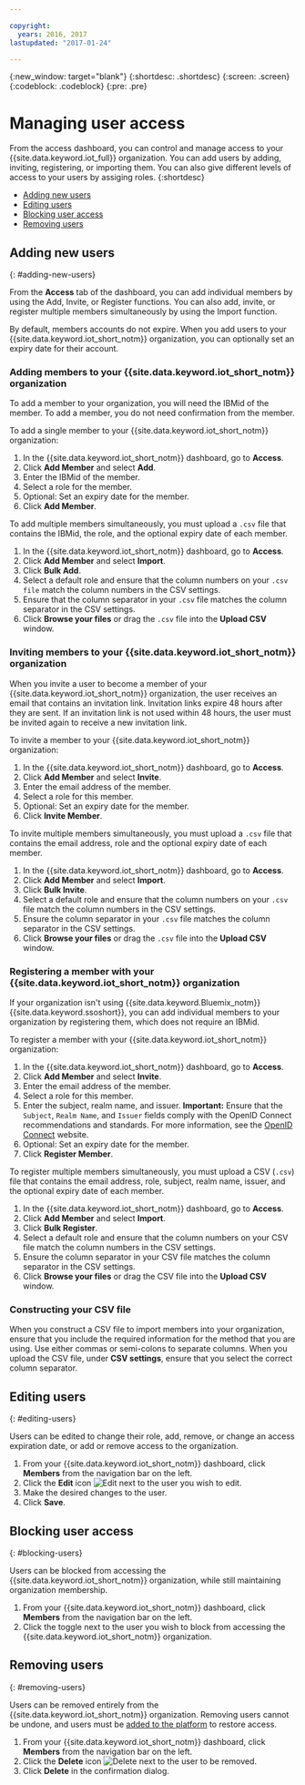 ```yaml
---

copyright:
  years: 2016, 2017
lastupdated: "2017-01-24"

---
```


{:new_window: target="blank"}
{:shortdesc: .shortdesc}
{:screen: .screen}
{:codeblock: .codeblock}
{:pre: .pre}

# Managing user access

From the access dashboard, you can control and manage access to your {{site.data.keyword.iot_full}} organization. You can add users by adding, inviting, registering, or importing them. You can also give different levels of access to your users by assiging roles.
{:shortdesc}

- [Adding new users](#adding-new-users)
- [Editing users](#editing-users)
- [Blocking user access](#blocking-users)
- [Removing users](#removing-users)

## Adding new users
{: #adding-new-users}

From the **Access** tab of the dashboard, you can add individual members by using the Add, Invite, or Register functions. You can also add, invite, or register multiple members simultaneously by using the Import function.

By default, members accounts do not expire. When you add users to your {{site.data.keyword.iot_short_notm}} organization, you can optionally set an expiry date for their account.

### Adding members to your {{site.data.keyword.iot_short_notm}} organization

To add a member to your organization, you will need the IBMid of the member. To add a member, you do not need confirmation from the member.

To add a single member to your {{site.data.keyword.iot_short_notm}} organization:
1. In the {{site.data.keyword.iot_short_notm}} dashboard, go to **Access**.
2. Click **Add Member** and select **Add**.
3. Enter the IBMid of the member.
4. Select a role for the member.
5. Optional: Set an expiry date for the member.
6. Click **Add Member**.

To add multiple members simultaneously, you must upload a `.csv` file that contains the IBMid, the role, and the optional expiry date of each member.
1. In the {{site.data.keyword.iot_short_notm}} dashboard, go to **Access**.
2. Click **Add Member** and select **Import**.
3. Click **Bulk Add**.
4. Select a default role and ensure that the column numbers on your `.csv file` match the column numbers in the CSV settings.
5. Ensure that the column separator in your `.csv` file matches the column separator in the CSV settings.
6. Click **Browse your files** or drag the `.csv` file into the **Upload CSV** window.

### Inviting members to your {{site.data.keyword.iot_short_notm}} organization

When you invite a user to become a member of your {{site.data.keyword.iot_short_notm}} organization, the user receives an email that contains an invitation link. Invitation links expire 48 hours after they are sent. If an invitation link is not used within 48 hours, the user must be invited again to receive a new invitation link.

To invite a member to your {{site.data.keyword.iot_short_notm}} organization:
1. In the {{site.data.keyword.iot_short_notm}} dashboard, go to **Access**.
2. Click **Add Member** and select **Invite**.
3. Enter the email address of the member.
4. Select a role for this member.
5. Optional: Set an expiry date for the member.
6. Click **Invite Member**.

To invite multiple members simultaneously, you must upload a `.csv` file that contains the email address, role and the optional expiry date of each member.
1. In the {{site.data.keyword.iot_short_notm}} dashboard, go to **Access**.
2. Click **Add Member** and select **Import**.
3. Click **Bulk Invite**.
4. Select a default role and ensure that the column numbers on your `.csv` file match the column numbers in the CSV settings.
5. Ensure the column separator in your `.csv` file matches the column separator in the CSV settings.
6. Click **Browse your files** or drag the `.csv` file into the **Upload CSV** window.

### Registering a member with your {{site.data.keyword.iot_short_notm}} organization

If your organization isn't using {{site.data.keyword.Bluemix_notm}} {{site.data.keyword.ssoshort}}, you can add individual members to your organization by registering them, which does not require an IBMid.

To register a member with your {{site.data.keyword.iot_short_notm}} organization:
1. In the {{site.data.keyword.iot_short_notm}} dashboard, go to **Access**.
2. Click **Add Member** and select **Invite**.
3. Enter the email address of the member.
4. Select a role for this member.
5. Enter the subject, realm name, and issuer.
   **Important:** Ensure that the `Subject`, `Realm Name`, and `Issuer` fields comply with the OpenID Connect recommendations and standards. For more information, see the [OpenID Connect](http://openid.net/connect/) website.
6. Optional: Set an expiry date for the member.
7. Click **Register Member**.

To register multiple members simultaneously, you must upload a CSV (`.csv`) file that contains the email address, role, subject, realm name, issuer, and the optional expiry date of each member.
1. In the {{site.data.keyword.iot_short_notm}} dashboard, go to **Access**.
2. Click **Add Member** and select **Import**.
3. Click **Bulk Register**.
4. Select a default role and ensure that the column numbers on your CSV file match the column numbers in the CSV settings.
5. Ensure the column separator in your CSV file matches the column separator in the CSV settings.
6. Click **Browse your files** or drag the CSV file into the **Upload CSV** window.

### Constructing your CSV file

When you construct a CSV file to import members into your organization, ensure that you include the required information for the method that you are using. Use either commas or semi-colons to separate columns. When you upload the CSV file, under **CSV settings**, ensure that you select the correct column separator.

## Editing users
{: #editing-users}

Users can be edited to change their role, add, remove, or change an access expiration date, or add or remove access to the organization.

1. From your {{site.data.keyword.iot_short_notm}} dashboard, click **Members** from the navigation bar on the left.
2. Click the **Edit** icon ![Edit](/docs/images/edit_32.svg) next to the user you wish to edit.
3. Make the desired changes to the user.
4. Click **Save**.

## Blocking user access
{: #blocking-users}

Users can be blocked from accessing the {{site.data.keyword.iot_short_notm}} organization, while still maintaining organization membership.

1. From your {{site.data.keyword.iot_short_notm}} dashboard, click **Members** from the navigation bar on the left.
2. Click the toggle next to the user you wish to block from accessing the {{site.data.keyword.iot_short_notm}} organization.


## Removing users
{: #removing-users}

Users can be removed entirely from the {{site.data.keyword.iot_short_notm}} organization. Removing users cannot be undone, and users must be [added to the platform](#adding-new-users) to restore access.

1. From your {{site.data.keyword.iot_short_notm}} dashboard, click **Members** from the navigation bar on the left.
2. Click the **Delete** icon ![Delete](/docs/images/trash_32.svg) next to the user to be removed.
3. Click **Delete** in the confirmation dialog.
